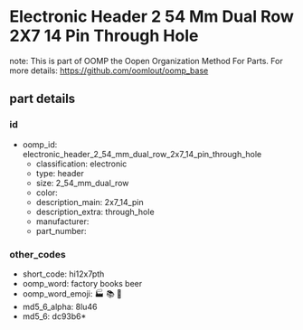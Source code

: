# Electronic Header 2 54 Mm Dual Row 2X7 14 Pin Through Hole  

note: This is part of OOMP the Oopen Organization Method For Parts. For more details: https://github.com/oomlout/oomp_base

##  part details





### id
* oomp_id: electronic_header_2_54_mm_dual_row_2x7_14_pin_through_hole
  * classification: electronic
  * type: header
  * size: 2_54_mm_dual_row
  * color: 
  * description_main: 2x7_14_pin
  * description_extra: through_hole
  * manufacturer: 
  * part_number: 

### other_codes
* short_code: hi12x7pth
* oomp_word: factory books beer
* oomp_word_emoji: :factory: :books: :beer:
* md5_6_alpha: 8lu46
* md5_6: dc93b6* 